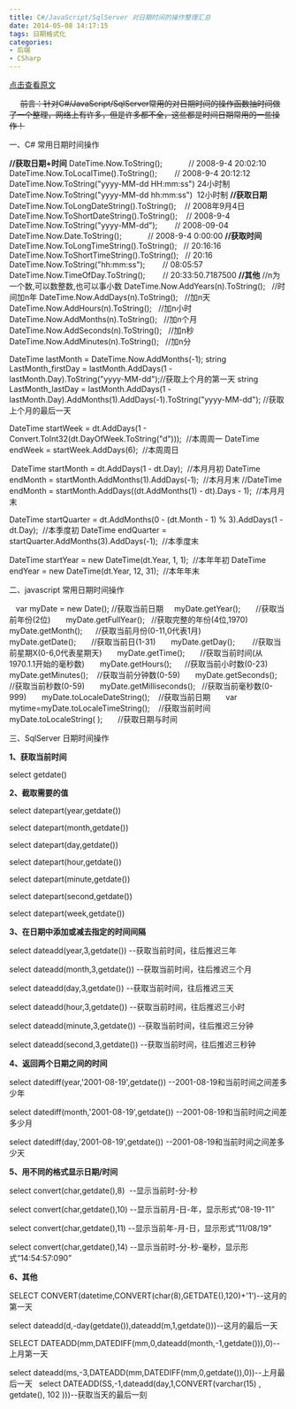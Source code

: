 ```yaml
---
title: C#/JavaScript/SqlServer 对日期时间的操作整理汇总
date: 2014-05-08 14:17:15
tags: 日期格式化
categories: 
- 后端
- CSharp
---
```


[点击查看原文](https://www.cnblogs.com/bugzone/p/Day20140508.html)
<div id="cnblogs_post_body" class="blogpost-body ">

&nbsp;&nbsp;&nbsp;&nbsp; <span style="text-decoration: line-through;">前言：针对C#/JavaScript/SqlServer常用的对日期时间的操作函数抽时间做了一个整理，网络上有许多，但是许多都不全，这些都是时间日期常用的一些操作！</span>

一、C# 常用日期时间操作

**//获取日期+时间**
DateTime.Now.ToString();&nbsp;&nbsp;&nbsp;&nbsp;&nbsp;&nbsp;&nbsp;&nbsp;&nbsp;&nbsp;&nbsp; // 2008-9-4 20:02:10
DateTime.Now.ToLocalTime().ToString();&nbsp;&nbsp;&nbsp;&nbsp;&nbsp;&nbsp;&nbsp; // 2008-9-4 20:12:12
DateTime.Now.ToString("yyyy-MM-dd&nbsp;HH:mm:ss")&nbsp;24小时制 
DateTime.Now.ToString("yyyy-MM-dd&nbsp;hh:mm:ss")&nbsp;&nbsp;12小时制
**//获取日期**
DateTime.Now.ToLongDateString().ToString();&nbsp;&nbsp;&nbsp; // 2008年9月4日
DateTime.Now.ToShortDateString().ToString();&nbsp;&nbsp;&nbsp; // 2008-9-4
DateTime.Now.ToString("yyyy-MM-dd");&nbsp;&nbsp;&nbsp;&nbsp;&nbsp;&nbsp;&nbsp; // 2008-09-04
DateTime.Now.Date.ToString();&nbsp;&nbsp;&nbsp;&nbsp;&nbsp;&nbsp;&nbsp;&nbsp;&nbsp;&nbsp;&nbsp; // 2008-9-4 0:00:00
**//获取时间**
DateTime.Now.ToLongTimeString().ToString();&nbsp;&nbsp; // 20:16:16
DateTime.Now.ToShortTimeString().ToString();&nbsp;&nbsp; // 20:16
DateTime.Now.ToString("hh:mm:ss");&nbsp;&nbsp;&nbsp;&nbsp;&nbsp;&nbsp;&nbsp; // 08:05:57
DateTime.Now.TimeOfDay.ToString();&nbsp;&nbsp;&nbsp;&nbsp;&nbsp;&nbsp;&nbsp; // 20:33:50.7187500
**//其他**
//n为一个数,可以数整数,也可以事小数
DateTime.Now.AddYears(n).ToString();&nbsp;&nbsp; //时间加n年
DateTime.Now.AddDays(n).ToString();&nbsp;&nbsp; //加n天
DateTime.Now.AddHours(n).ToString();&nbsp;&nbsp; //加n小时
DateTime.Now.AddMonths(n).ToString();&nbsp;&nbsp; //加n个月
DateTime.Now.AddSeconds(n).ToString();&nbsp;&nbsp; //加n秒
DateTime.Now.AddMinutes(n).ToString();&nbsp;&nbsp; //加n分

DateTime lastMonth = DateTime.Now.AddMonths(-1);
string LastMonth_firstDay = lastMonth.AddDays(1 - lastMonth.Day).ToString("yyyy-MM-dd");//获取上个月的第一天
string LastMonth_lastDay = lastMonth.AddDays(1 - lastMonth.Day).AddMonths(1).AddDays(-1).ToString("yyyy-MM-dd"); //获取上个月的最后一天

DateTime startWeek = dt.AddDays(1 - Convert.ToInt32(dt.DayOfWeek.ToString("d")));&nbsp; //本周周一
DateTime endWeek = startWeek.AddDays(6);&nbsp; //本周周日

&nbsp;DateTime startMonth = dt.AddDays(1 - dt.Day);&nbsp; //本月月初
DateTime endMonth = startMonth.AddMonths(1).AddDays(-1);&nbsp; //本月月末
//DateTime endMonth = startMonth.AddDays((dt.AddMonths(1) - dt).Days - 1);&nbsp; //本月月末

DateTime startQuarter = dt.AddMonths(0 - (dt.Month - 1) % 3).AddDays(1 - dt.Day);&nbsp; //本季度初
DateTime endQuarter = startQuarter.AddMonths(3).AddDays(-1);&nbsp; //本季度末

DateTime startYear = new DateTime(dt.Year, 1, 1);&nbsp; //本年年初
DateTime endYear = new DateTime(dt.Year, 12, 31);&nbsp; //本年年末

二、javascript 常用日期时间操作

&nbsp;&nbsp; var myDate = new Date(); //获取当前日期
&nbsp;&nbsp;&nbsp; myDate.getYear();&nbsp;&nbsp;&nbsp;&nbsp;&nbsp;&nbsp; //获取当前年份(2位) &nbsp;
&nbsp;&nbsp;&nbsp; myDate.getFullYear();&nbsp;&nbsp; //获取完整的年份(4位,1970) &nbsp;
&nbsp;&nbsp;&nbsp; myDate.getMonth();&nbsp;&nbsp;&nbsp;&nbsp;&nbsp; //获取当前月份(0-11,0代表1月) &nbsp;
&nbsp;&nbsp;&nbsp; myDate.getDate();&nbsp;&nbsp;&nbsp;&nbsp;&nbsp;&nbsp; //获取当前日(1-31) &nbsp;
&nbsp;&nbsp;&nbsp; myDate.getDay();&nbsp;&nbsp;&nbsp;&nbsp;&nbsp;&nbsp;&nbsp; //获取当前星期X(0-6,0代表星期天) &nbsp;
&nbsp;&nbsp;&nbsp; myDate.getTime();&nbsp;&nbsp;&nbsp;&nbsp;&nbsp;&nbsp; //获取当前时间(从1970.1.1开始的毫秒数) &nbsp;
&nbsp;&nbsp;&nbsp; myDate.getHours();&nbsp;&nbsp;&nbsp;&nbsp;&nbsp; //获取当前小时数(0-23) &nbsp;
&nbsp;&nbsp;&nbsp; myDate.getMinutes();&nbsp;&nbsp;&nbsp; //获取当前分钟数(0-59) &nbsp;
&nbsp;&nbsp;&nbsp; myDate.getSeconds();&nbsp;&nbsp;&nbsp; //获取当前秒数(0-59) &nbsp;
&nbsp;&nbsp;&nbsp; myDate.getMilliseconds();&nbsp;&nbsp; //获取当前毫秒数(0-999) &nbsp;
&nbsp;&nbsp;&nbsp; myDate.toLocaleDateString();&nbsp;&nbsp;&nbsp; //获取当前日期 &nbsp;
&nbsp;&nbsp;&nbsp; var mytime=myDate.toLocaleTimeString();&nbsp;&nbsp;&nbsp; //获取当前时间 &nbsp;
&nbsp;&nbsp;&nbsp; myDate.toLocaleString( );&nbsp;&nbsp;&nbsp;&nbsp;&nbsp;&nbsp; //获取日期与时间

三、SqlServer 日期时间操作

**1、获取当前时间** 

select getdate()

**2、截取需要的值**

select datepart(year,getdate())

select datepart(month,getdate())

select datepart(day,getdate())

select datepart(hour,getdate())

select datepart(minute,getdate())

select datepart(second,getdate())

select datepart(week,getdate())

**3、在日期中添加或减去指定的时间间隔**

select dateadd(year,3,getdate()) --获取当前时间，往后推迟三年

select dateadd(month,3,getdate()) --获取当前时间，往后推迟三个月

select dateadd(day,3,getdate()) --获取当前时间，往后推迟三天

select dateadd(hour,3,getdate()) --获取当前时间，往后推迟三小时

select dateadd(minute,3,getdate()) --获取当前时间，往后推迟三分钟

select dateadd(second,3,getdate()) --获取当前时间，往后推迟三秒钟

**4、返回两个日期之间的时间**

select datediff(year,'2001-08-19',getdate()) --2001-08-19和当前时间之间差多少年

select datediff(month,'2001-08-19',getdate()) --2001-08-19和当前时间之间差多少月

select datediff(day,'2001-08-19',getdate()) --2001-08-19和当前时间之间差多少天

**5、用不同的格式显示日期/时间**

select convert(char,getdate(),8)&nbsp; --显示当前时-分-秒

select convert(char,getdate(),10) --显示当前月-日-年，显示形式“08-19-11”

select convert(char,getdate(),11) --显示当前年-月-日，显示形式“11/08/19”

select convert(char,getdate(),14) --显示当前时-分-秒-毫秒，显示形式“14:54:57:090”

**6、其他**

SELECT CONVERT(datetime,CONVERT(char(8),GETDATE(),120)+'1')--这月的第一天 

select dateadd(d,-day(getdate()),dateadd(m,1,getdate()))--这月的最后一天&nbsp; &nbsp;

SELECT DATEADD(mm,DATEDIFF(mm,0,dateadd(month,-1,getdate())),0)--上月第一天 &nbsp;

select dateadd(ms,-3,DATEADD(mm,DATEDIFF(mm,0,getdate()),0))--上月最后一天
&nbsp;
select DATEADD(SS,-1,dateadd(day,1,CONVERT(varchar(15) , getdate(), 102 )))--获取当天的最后一刻

</div>
